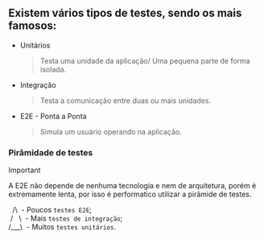 ## Existem vários tipos de testes, sendo os mais famosos:

- Unitários
    > Testa uma unidade da aplicação/ Uma pequena parte de forma isolada.
- Integração
    > Testa a comunicação entre duas ou mais unidades.
- E2E - Ponta a Ponta
    > Simula um usuário operando na aplicação.

### Pirâmidade de testes 
> [!IMPORTANT]
> A E2E não depende de nenhuma tecnologia e nem de arquitetura, porém é extremamente lenta, por isso é performatico utilizar a pirâmide de testes. 

 &nbsp;&nbsp;/\ &nbsp;- Poucos `testes E2E`;                    
&nbsp;/ &nbsp;&nbsp;\ &nbsp;- Mais `testes de integração`;                 
/___\ &nbsp;- Muitos `testes unitários`.            

